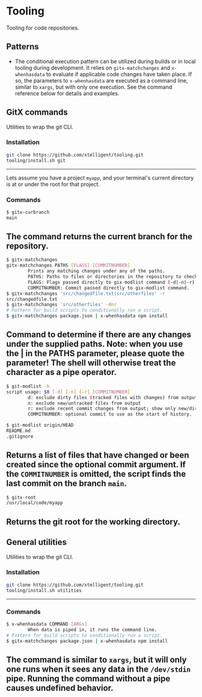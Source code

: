 # Tooling
Tooling for code repositories.

## Patterns

* The conditional execution pattern can be utilized during builds or in local tooling during development.
It relies on `gitx-matchchanges` and `x-whenhasdata` to evaluate if applicable code changes have taken
place. If so, the parameters to `x-whenhasdata` are executed as a command line, similar to `xargs`, but
with only one execution. See the command reference below for details and examples.

## GitX commands

Utilities to wrap the git CLI.

### Installation
``` bash
git clone https://github.com/xtelligent/tooling.git
tooling/install.sh git
```
---

Lets assume you have a project `myapp`, and your terminal's current directory is at or under the root
for that project.

### Commands

``` bash
$ gitx-curbranch
main
```
The command returns the current branch for the repository.
---
``` bash
$ gitx-matchchanges
gitx-matchchanges PATHS [FLAGS] [COMMITNUMBER]
        Prints any matching changes under any of the paths.
        PATHS: Paths to files or directories in the repository to check for any changes, delimited by |.
        FLAGS: Flags passed directly to gix-modlist command (-d|-n|-r).
        COMMITNUMBER: Commit passed directly to gix-modlist command.
$ gitx-matchchanges 'src/changedfile.txt|src/otherfiles' -r
src/changedfile.txt
$ gitx-matchchanges 'src/otherfiles' -dnr
# Pattern for build scripts to conditionally run a script.
$ gitx-matchchanges package.json | x-whenhasdata npm install
```
Command to determine if there are any changes under the supplied paths. Note: when you use the | in
the PATHS parameter, please quote the parameter! The shell will otherwise treat the character as
a pipe operator.
---
``` bash
$ git-modlist -h
script usage: $0 [-d] [-n] [-r] [COMMITNUMBER]
        d: exclude dirty files (tracked files with changes) from output
        n: exclude new/untracked files from output
        r: exclude recent commit changes from output; show only new/dirty files
        COMMITNUMBER: optional commit to use as the start of history.

$ git-modlist origin/HEAD
README.md
.gitignore
```
Returns a list of files that have changed or been created since the optional commit
argument. If the `COMMITNUMBER` is omitted, the script finds the last commit on the
branch `main`.
---
``` bash
$ gitx-root
/usr/local/code/myapp
```
Returns the git root for the working directory.
---

## General utilities

Utilities to wrap the git CLI.

### Installation
``` bash
git clone https://github.com/xtelligent/tooling.git
tooling/install.sh utilities
```
---

### Commands

``` bash
$ x-whenhasdata COMMAND [ARGs] 
        When data is piped in, it runs the command line.
# Pattern for build scripts to conditionally run a script.
$ gitx-matchchanges package.json | x-whenhasdata npm install
```
The command is similar to `xargs`, but it will only one runs when
it sees any data in the `/dev/stdin` pipe. Running the command without
a pipe causes undefined behavior.
---